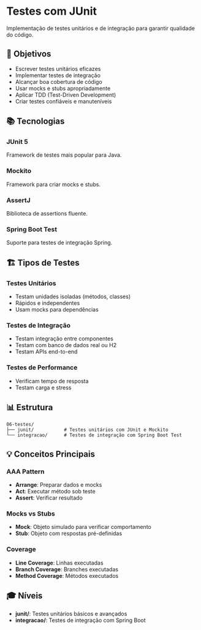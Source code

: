 # Testes com JUnit

Implementação de testes unitários e de integração para garantir qualidade do código.

## 🎯 Objetivos

- Escrever testes unitários eficazes
- Implementar testes de integração
- Alcançar boa cobertura de código
- Usar mocks e stubs apropriadamente
- Aplicar TDD (Test-Driven Development)
- Criar testes confiáveis e manuteníveis

## 📚 Tecnologias

### JUnit 5
Framework de testes mais popular para Java.

### Mockito
Framework para criar mocks e stubs.

### AssertJ
Biblioteca de assertions fluente.

### Spring Boot Test
Suporte para testes de integração Spring.

## 🏗️ Tipos de Testes

### Testes Unitários
- Testam unidades isoladas (métodos, classes)
- Rápidos e independentes
- Usam mocks para dependências

### Testes de Integração
- Testam integração entre componentes
- Testam com banco de dados real ou H2
- Testam APIs end-to-end

### Testes de Performance
- Verificam tempo de resposta
- Testam carga e stress

## 📊 Estrutura

```
06-testes/
├── junit/           # Testes unitários com JUnit e Mockito
└── integracao/      # Testes de integração com Spring Boot Test
```

## 💡 Conceitos Principais

### AAA Pattern
- **Arrange**: Preparar dados e mocks
- **Act**: Executar método sob teste
- **Assert**: Verificar resultado

### Mocks vs Stubs
- **Mock**: Objeto simulado para verificar comportamento
- **Stub**: Objeto com respostas pré-definidas

### Coverage
- **Line Coverage**: Linhas executadas
- **Branch Coverage**: Branches executadas
- **Method Coverage**: Métodos executados

## 🎓 Níveis

- **junit/**: Testes unitários básicos e avançados
- **integracao/**: Testes de integração com Spring Boot
